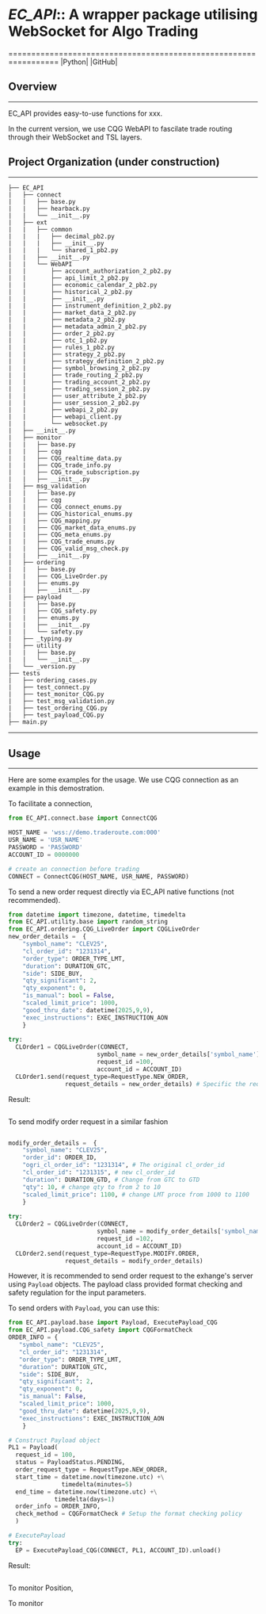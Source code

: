 # *EC_API*:: A wrapper package utilising WebSocket for Algo Trading 
=================================================================
|Python| |GitHub|

## Overview
-----------
EC_API provides easy-to-use functions for xxx.

In the current version, we use CQG WebAPI to fascilate trade 
routing through their WebSocket and TSL layers. 

## Project Organization (under construction)
-----------------------
    ├── EC_API
    |   ├── connect
    |   |   ├── base.py
    |   |   ├── hearback.py
    |   |   └── __init__.py
    |   ├── ext
    |   |   ├── common
    |   |   |   ├── decimal_pb2.py
    |   |   |   ├── __init__.py
    |   |   |   └── shared_1_pb2.py
    |   |   ├── __init__.py
    |   |   └── WebAPI
    |   |       ├── account_authorization_2_pb2.py
    |   |       ├── api_limit_2_pb2.py
    |   |       ├── economic_calendar_2_pb2.py
    |   |       ├── historical_2_pb2.py
    |   |       ├── __init__.py
    |   |       ├── instrument_definition_2_pb2.py
    |   |       ├── market_data_2_pb2.py
    |   |       ├── metadata_2_pb2.py
    |   |       ├── metadata_admin_2_pb2.py
    |   |       ├── order_2_pb2.py
    |   |       ├── otc_1_pb2.py
    |   |       ├── rules_1_pb2.py
    |   |       ├── strategy_2_pb2.py
    |   |       ├── strategy_definition_2_pb2.py
    |   |       ├── symbol_browsing_2_pb2.py
    |   |       ├── trade_routing_2_pb2.py
    |   |       ├── trading_account_2_pb2.py
    |   |       ├── trading_session_2_pb2.py
    |   |       ├── user_attribute_2_pb2.py
    |   |       ├── user_session_2_pb2.py
    |   |       ├── webapi_2_pb2.py
    |   |       ├── webapi_client.py
    |   |       └── websocket.py
    |   ├── __init__.py
    |   ├── monitor
    |   |   ├── base.py
    |   |   ├── cqg
    |   |   ├── CQG_realtime_data.py
    |   |   ├── CQG_trade_info.py
    |   |   ├── CQG_trade_subscription.py
    |   |   ├── __init__.py
    |   ├── msg_validation
    |   |   ├── base.py
    |   |   ├── cqg
    |   |   ├── CQG_connect_enums.py
    |   |   ├── CQG_historical_enums.py
    |   |   ├── CQG_mapping.py
    |   |   ├── CQG_market_data_enums.py
    |   |   ├── CQG_meta_enums.py
    |   |   ├── CQG_trade_enums.py
    |   |   ├── CQG_valid_msg_check.py
    |   |   ├── __init__.py
    |   ├── ordering
    |   |   ├── base.py
    |   |   ├── CQG_LiveOrder.py
    |   |   ├── enums.py
    |   |   ├── __init__.py
    |   ├── payload
    |   |   ├── base.py
    |   |   ├── CQG_safety.py
    |   |   ├── enums.py
    |   |   ├── __init__.py
    |   |   └── safety.py
    |   ├── _typing.py
    |   ├── utility
    |   |   ├── base.py
    |   |   └── __init__.py
    |   └── _version.py
    ├── tests
    |   ├── ordering_cases.py
    |   ├── test_connect.py
    |   ├── test_monitor_CQG.py
    |   ├── test_msg_validation.py
    |   ├── test_ordering_CQG.py
    |   ├── test_payload_CQG.py
    ├── main.py
-----------------------

## Usage
--------
Here are some examples for the usage. 
We use CQG connection as an example in this demostration.

To facilitate a connection, 
```python
from EC_API.connect.base import ConnectCQG

HOST_NAME = 'wss://demo.traderoute.com:000'
USR_NAME = 'USR_NAME'
PASSWORD = 'PASSWORD'
ACCOUNT_ID = 0000000

# create an connection before trading
CONNECT = ConnectCQG(HOST_NAME, USR_NAME, PASSWORD)
```

To send a new order request directly via EC_API native functions (not recommended).

```python
from datetime import timezone, datetime, timedelta
from EC_API.utility.base import random_string
from EC_API.ordering.CQG_LiveOrder import CQGLiveOrder
new_order_details =  { 
    "symbol_name": "CLEV25",
    "cl_order_id": "1231314",
    "order_type": ORDER_TYPE_LMT, 
    "duration": DURATION_GTC, 
    "side": SIDE_BUY,
    "qty_significant": 2,
    "qty_exponent": 0, 
    "is_manual": bool = False,
    "scaled_limit_price": 1000,
    "good_thru_date": datetime(2025,9,9),
    "exec_instructions": EXEC_INSTRUCTION_AON
    }
                      
try:
  CLOrder1 = CQGLiveOrder(CONNECT, 
                         symbol_name = new_order_details['symbol_name'], 
                         request_id =100, 
                         account_id = ACCOUNT_ID)
  CLOrder1.send(request_type=RequestType.NEW_ORDER, 
                request_details = new_order_details) # Specific the request type
```
Result:
```plaintext

```

To send modify order request in a similar fashion
```python

modify_order_details =  { 
    "symbol_name": "CLEV25",
    "order_id": ORDER_ID, 
    "ogri_cl_order_id": "1231314", # The original cl_order_id
    "cl_order_id": "1231315", # new cl_order_id
    "duration": DURATION_GTD, # Change from GTC to GTD
    "qty": 10, # change qty to from 2 to 10
    "scaled_limit_price": 1100, # change LMT proce from 1000 to 1100
    }
                      
try:
  CLOrder2 = CQGLiveOrder(CONNECT, 
                         symbol_name = modify_order_details['symbol_name'], 
                         request_id =102, 
                         account_id = ACCOUNT_ID)
  CLOrder2.send(request_type=RequestType.MODIFY.ORDER, 
                request_details = modify_order_details)

```

However, it is recommended to send order request to the exhange's 
server using `Payload` objects. The payload class provided format
checking and safety regulation for the input parameters. 

To send orders with `Payload`, you can use this:

```python 
from EC_API.payload.base import Payload, ExecutePayload_CQG
from EC_API.payload.CQG_safety import CQGFormatCheck
ORDER_INFO = {
   "symbol_name": "CLEV25",
   "cl_order_id": "1231314",
   "order_type": ORDER_TYPE_LMT, 
   "duration": DURATION_GTC, 
   "side": SIDE_BUY,
   "qty_significant": 2,
   "qty_exponent": 0, 
   "is_manual": False,
   "scaled_limit_price": 1000,
   "good_thru_date": datetime(2025,9,9),
   "exec_instructions": EXEC_INSTRUCTION_AON
    }

# Construct Payload object
PL1 = Payload(
  request_id = 100,
  status = PayloadStatus.PENDING,
  order_request_type = RequestType.NEW_ORDER,
  start_time = datetime.now(timezone.utc) +\
               timedelta(minutes=5)
  end_time = datetime.now(timezone.utc) +\
             timedelta(days=1)
  order_info = ORDER_INFO,
  check_method = CQGFormatCheck # Setup the format checking policy
  )

# ExecutePayload 
try:
  EP = ExecutePayload_CQG(CONNECT, PL1, ACCOUNT_ID).unload()

```
Result:
```plaintext

```
To monitor Position,

To monitor

